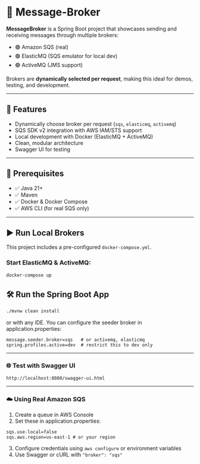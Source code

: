 # 📨 Message-Broker

**MessageBroker** is a Spring Boot project that showcases sending and receiving messages through multiple brokers:

- 🟢 Amazon SQS (real)
- 🟢 ElasticMQ (SQS emulator for local dev)
- 🟢 ActiveMQ (JMS support)

Brokers are **dynamically selected per request**, making this ideal for demos, testing, and development.

---

## 🚀 Features

- Dynamically choose broker per request (`sqs`, `elasticmq`, `activemq`)
- SQS SDK v2 integration with AWS IAM/STS support
- Local development with Docker (ElasticMQ + ActiveMQ)
- Clean, modular architecture
- Swagger UI for testing

---

## 🧰 Prerequisites

- ✅ Java 21+
- ✅ Maven
- ✅ Docker & Docker Compose
- ✅ AWS CLI (for real SQS only)

---

## ▶️ Run Local Brokers

This project includes a pre-configured `docker-compose.yml`.

### Start ElasticMQ & ActiveMQ:

```bash
docker-compose up
```
## 🛠️ Run the Spring Boot App
```bash
./mvnw clean install
```
or with any IDE.
You can configure the seeder broker in application.properties:
```properties
message.seeder.broker=sqs   # or activemq, elasticmq
spring.profiles.active=dev  # restrict this to dev only
```
---
### 🌐 Test with Swagger UI
```bash
http://localhost:8080/swagger-ui.html
```
---
### ☁️ Using Real Amazon SQS
1. Create a queue in AWS Console
2. Set these in application.properties:
```properties
sqs.use-local=false
sqs.aws.region=us-east-1 # or your region
```
3. Configure credentials using `aws configure` or environment variables
4. Use Swagger or cURL with `"broker": "sqs"`